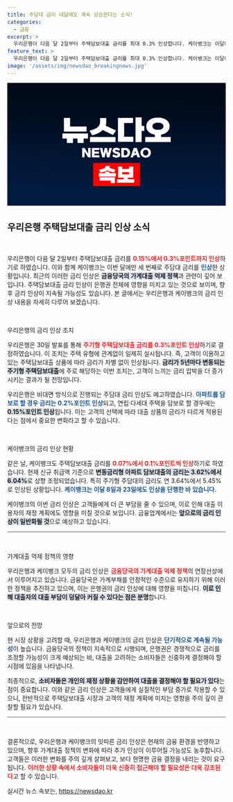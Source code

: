 ```yaml
---
title: 주담대 금리 내달에도 계속 상승한다는 소식!
categories:
  - 금융
excerpt: >
  우리은행이 다음 달 2일부터 주택담보대출 금리를 최대 0.3% 인상합니다. 케이뱅크는 이달에만 세 번째 금리 인상을 단행하며, 가계대출 억제 정책 속에 금리 상승이 계속될 전망입니다. 금융시장에 미치는 영향은? 클릭해서 확인하세요!
feature_text: >
  우리은행이 다음 달 2일부터 주택담보대출 금리를 최대 0.3% 인상합니다. 케이뱅크는 이달에만 세 번째 금리 인상을 단행하며, 가계대출 억제 정책 속에 금리 상승이 계속될 전망입니다. 금융시장에 미치는 영향은? 클릭해서 확인하세요!
image: '/assets/img/newsdao_breakingnews.jpg'
---
```


<p><img src="/assets/img/newsdao_breakingnews.jpg" alt="bookingtag 속보" /></p>

<h2 data-ke-size="size26">우리은행 주택담보대출 금리 인상 소식</h2>

<p data-ke-size="size16">&nbsp;</p>

<p>우리은행이 다음 달 2일부터 주택담보대출 금리를 <b><span style="color: #ee2323;">0.15%에서 0.3%포인트까지 인상</span></b>하기로 하였습니다. 이와 함께 케이뱅크는 이번 달에만 세 번째로 주담대 금리를 <b><span style="color: #1a5490;">인상</span></b>한 상황입니다. 최근의 이러한 금리 인상은 <b><span style="background-color: #21538527;">금융당국의 가계대출 억제 정책</span></b>과 관련이 깊어 보입니다. 주택담보대출 금리 인상이 은행권 전체에 영향을 미치고 있는 것으로 보이며, 향후 금리 인상이 지속될 가능성도 있습니다. 본 글에서는 우리은행과 케이뱅크의 금리 인상 내용을 자세히 다루어 보겠습니다.</p>

<p data-ke-size="size16">&nbsp;</p>

<p>우리은행의 금리 인상 조치 </p>

<p>우리은행은 30일 발표를 통해 <b><span style="color: #ee2323;">주기형 주택담보대출 금리를 0.3%포인트 인상</span></b>하기로 결정하였습니다. 이 조치는 주택 유형에 관계없이 일제히 실시됩니다. 즉, 고객이 이용하고 있는 주택담보대출 상품에 따라 금리가 차별 없이 인상됩니다. <b><span style="background-color: #21538527;">금리가 5년마다 변동되는 주기형 주택담보대출</span></b>에 주로 해당하는 이번 조치는, 고객이 느끼는 금리 압박을 더 증가시키는 결과가 될 전망입니다. </p>

<p>우리은행은 비대면 방식으로 진행되는 주담대 금리 인상도 예고하였습니다. <b><span style="color: #1a5490;">아파트를 담보로 할 경우 금리는 0.2%포인트 인상</span></b>되고, 연립·다세대 주택을 담보로 할 경우에는 <b><span style="background-color: #21538527;">0.15%포인트 인상</span></b>됩니다. 이는 고객의 선택에 따라 대출 상품의 금리가 다르게 적용된다는 점에서 중요한 변화라고 할 수 있습니다.</p>

<p data-ke-size="size16">&nbsp;</p>

<p>케이뱅크의 금리 인상 현황</p>

<p>같은 날, 케이뱅크도 주택담보대출 금리를 <b><span style="color: #ee2323;">0.07%에서 0.1%포인트씩 인상</span></b>하기로 하였습니다. 현재 신규 취급액 기준으로 <b><span style="background-color: #21538527;">변동금리형 아파트 담보대출의 금리는 3.62%에서 6.04%</span></b>로 상향 조정되었습니다. 특히 주기형 주담대의 금리도 연 3.64%에서 5.45%로 인상된 상황입니다. <b><span style="color: #1a5490;">케이뱅크는 이달 8일과 23일에도 인상을 단행한 바 있습니다.</span></b></p>

<p>케이뱅크의 이번 금리 인상은 고객들에게 더 큰 부담을 줄 수 있으며, 이로 인해 대출 이용자의 재정 계획에도 영향을 미칠 것으로 보입니다. 금융업계에서는 <b><span style="background-color: #21538527;">앞으로의 금리 인상이 일반화될 것</span></b>으로 예상하고 있습니다.</p>

<hr style="height:1px; border:none; color:#555; background-color:#555;" />

<p data-ke-size="size16">&nbsp;</p>

<p>가계대출 억제 정책의 영향</p>

<p>우리은행과 케이뱅크 모두의 금리 인상은 <b><span style="color: #ee2323;">금융당국의 가계대출 억제 정책</span></b>의 연장선상에서 이루어지고 있습니다. 금융당국은 가계부채를 안정적인 수준으로 유지하기 위해 이러한 정책을 추진하고 있으며, 이는 은행권의 금리 인상에 대해 영향을 미칩니다. <b><span style="background-color: #21538527;">이로 인해 대출자의 대출 부담이 덩달아 커질 수 있다는 점은 분명</span></b>합니다.</p>

<p data-ke-size="size16">&nbsp;</p>

<p>앞으로의 전망</p>

<p>현 시장 상황을 고려할 때, 우리은행과 케이뱅크의 금리 인상은 <b><span style="color: #1a5490;">단기적으로 계속될 가능성</span></b>이 높습니다. 금융당국의 정책이 지속적으로 시행되며, 은행권은 경쟁적으로 금리를 조정할 가능성이 크게 예상되는 바, 대출을 고려하는 소비자들은 신중하게 결정해야 할 시점에 있음을 나타냅니다. </p>

<p>최종적으로, <b><span style="background-color: #21538527;">소비자들은 개인의 재정 상황을 감안하여 대출을 결정해야 할 필요가 있다</span></b>는 점이 중요합니다. 이와 같은 금리 인상은 고객들에게 실질적인 부담 증가로 작용할 수 있으니, 전반적으로 주택담보대출 시장과 고객의 재정 계획에 미치는 영향을 주의 깊이 관찰할 필요가 있습니다. </p>

<hr style="height:1px; border:none; color:#555; background-color:#555;" />

<p data-ke-size="size16">&nbsp;</p>

<p>결론적으로, 우리은행과 케이뱅크의 잇따른 금리 인상은 현재의 금융 환경을 반영하고 있으며, 향후 가계대출 정책의 변화에 따라 추가 인상이 이루어질 가능성도 농후합니다. 고객들은 이러한 변화를 주의 깊게 살펴보고, 보다 현명한 금융 결정을 내리는 것이 요구됩니다. <b><span style="color: #ee2323;">이러한 상황 속에서 소비자들이 더욱 신중히 접근해야 할 필요성은 더욱 강조된다</span></b>고 할 수 있습니다.</p>
실시간 뉴스 속보는, <a href="https://newsdao.kr" rel="dofollow">https://newsdao.kr</a>


